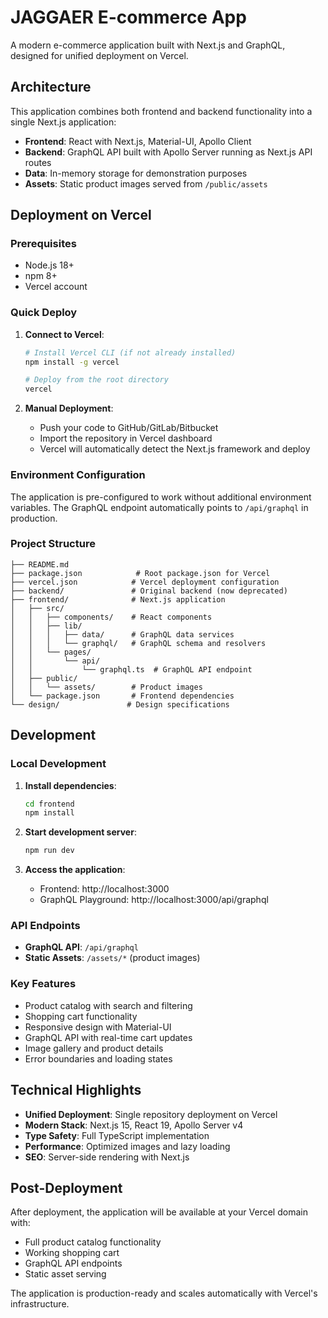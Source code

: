# JAGGAER E-commerce App

A modern e-commerce application built with Next.js and GraphQL, designed for unified deployment on Vercel.

## Architecture

This application combines both frontend and backend functionality into a single Next.js application:

- **Frontend**: React with Next.js, Material-UI, Apollo Client
- **Backend**: GraphQL API built with Apollo Server running as Next.js API routes
- **Data**: In-memory storage for demonstration purposes
- **Assets**: Static product images served from `/public/assets`

## Deployment on Vercel

### Prerequisites

- Node.js 18+
- npm 8+
- Vercel account

### Quick Deploy

1. **Connect to Vercel**:

   ```bash
   # Install Vercel CLI (if not already installed)
   npm install -g vercel

   # Deploy from the root directory
   vercel
   ```

2. **Manual Deployment**:
   - Push your code to GitHub/GitLab/Bitbucket
   - Import the repository in Vercel dashboard
   - Vercel will automatically detect the Next.js framework and deploy

### Environment Configuration

The application is pre-configured to work without additional environment variables. The GraphQL endpoint automatically points to `/api/graphql` in production.

### Project Structure

```
├── README.md
├── package.json            # Root package.json for Vercel
├── vercel.json            # Vercel deployment configuration
├── backend/               # Original backend (now deprecated)
├── frontend/              # Next.js application
│   ├── src/
│   │   ├── components/    # React components
│   │   ├── lib/
│   │   │   ├── data/      # GraphQL data services
│   │   │   └── graphql/   # GraphQL schema and resolvers
│   │   └── pages/
│   │       └── api/
│   │           └── graphql.ts  # GraphQL API endpoint
│   ├── public/
│   │   └── assets/        # Product images
│   └── package.json       # Frontend dependencies
└── design/               # Design specifications
```

## Development

### Local Development

1. **Install dependencies**:

   ```bash
   cd frontend
   npm install
   ```

2. **Start development server**:

   ```bash
   npm run dev
   ```

3. **Access the application**:
   - Frontend: http://localhost:3000
   - GraphQL Playground: http://localhost:3000/api/graphql

### API Endpoints

- **GraphQL API**: `/api/graphql`
- **Static Assets**: `/assets/*` (product images)

### Key Features

- Product catalog with search and filtering
- Shopping cart functionality
- Responsive design with Material-UI
- GraphQL API with real-time cart updates
- Image gallery and product details
- Error boundaries and loading states

## Technical Highlights

- **Unified Deployment**: Single repository deployment on Vercel
- **Modern Stack**: Next.js 15, React 19, Apollo Server v4
- **Type Safety**: Full TypeScript implementation
- **Performance**: Optimized images and lazy loading
- **SEO**: Server-side rendering with Next.js

## Post-Deployment

After deployment, the application will be available at your Vercel domain with:

- Full product catalog functionality
- Working shopping cart
- GraphQL API endpoints
- Static asset serving

The application is production-ready and scales automatically with Vercel's infrastructure.

